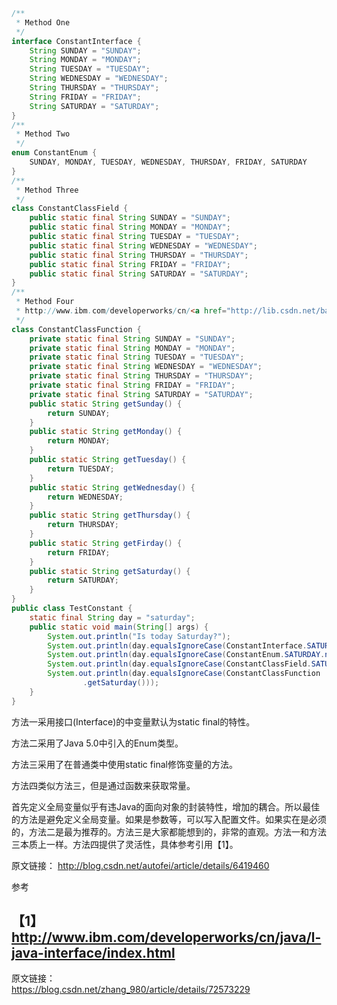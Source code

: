 ``` java
/**
 * Method One
 */  
interface ConstantInterface {  
    String SUNDAY = "SUNDAY";  
    String MONDAY = "MONDAY";  
    String TUESDAY = "TUESDAY";  
    String WEDNESDAY = "WEDNESDAY";  
    String THURSDAY = "THURSDAY";  
    String FRIDAY = "FRIDAY";  
    String SATURDAY = "SATURDAY";  
}  
/**
 * Method Two  
 */  
enum ConstantEnum {  
    SUNDAY, MONDAY, TUESDAY, WEDNESDAY, THURSDAY, FRIDAY, SATURDAY  
}  
/**
 * Method Three
 */  
class ConstantClassField {  
    public static final String SUNDAY = "SUNDAY";  
    public static final String MONDAY = "MONDAY";  
    public static final String TUESDAY = "TUESDAY";  
    public static final String WEDNESDAY = "WEDNESDAY";  
    public static final String THURSDAY = "THURSDAY";  
    public static final String FRIDAY = "FRIDAY";  
    public static final String SATURDAY = "SATURDAY";  
}  
/**
 * Method Four
 * http://www.ibm.com/developerworks/cn/<a href="http://lib.csdn.net/base/javase" class='replace_word' title="Java SE知识库" target='_blank' style='color:#df3434; font-weight:bold;'>Java</a>/l-java-interface/index.html
 */  
class ConstantClassFunction {  
    private static final String SUNDAY = "SUNDAY";  
    private static final String MONDAY = "MONDAY";  
    private static final String TUESDAY = "TUESDAY";  
    private static final String WEDNESDAY = "WEDNESDAY";  
    private static final String THURSDAY = "THURSDAY";  
    private static final String FRIDAY = "FRIDAY";  
    private static final String SATURDAY = "SATURDAY";  
    public static String getSunday() {  
        return SUNDAY;  
    }  
    public static String getMonday() {  
        return MONDAY;  
    }  
    public static String getTuesday() {  
        return TUESDAY;  
    }  
    public static String getWednesday() {  
        return WEDNESDAY;  
    }  
    public static String getThursday() {  
        return THURSDAY;  
    }  
    public static String getFirday() {  
        return FRIDAY;  
    }  
    public static String getSaturday() {  
        return SATURDAY;  
    }  
}  
public class TestConstant {  
    static final String day = "saturday";  
    public static void main(String[] args) {  
        System.out.println("Is today Saturday?");  
        System.out.println(day.equalsIgnoreCase(ConstantInterface.SATURDAY));  
        System.out.println(day.equalsIgnoreCase(ConstantEnum.SATURDAY.name()));  
        System.out.println(day.equalsIgnoreCase(ConstantClassField.SATURDAY));  
        System.out.println(day.equalsIgnoreCase(ConstantClassFunction  
                .getSaturday()));  
    }  
}  
```

方法一采用接口(Interface)的中变量默认为static final的特性。

方法二采用了Java 5.0中引入的Enum类型。

方法三采用了在普通类中使用static final修饰变量的方法。

方法四类似方法三，但是通过函数来获取常量。



首先定义全局变量似乎有违Java的面向对象的封装特性，增加的耦合。所以最佳的方法是避免定义全局变量。如果是参数等，可以写入配置文件。如果实在是必须的，方法二是最为推荐的。方法三是大家都能想到的，非常的直观。方法一和方法三本质上一样。方法四提供了灵活性，具体参考引用【1】。

原文链接：
<a href="http://blog.csdn.net/autofei/article/details/6419460" target="_blank">http://blog.csdn.net/autofei/article/details/6419460</a>  

参考

【1】<a href=" http://www.ibm.com/developerworks/cn/java/l-java-interface/index.html" target="_blank"> http://www.ibm.com/developerworks/cn/java/l-java-interface/index.html</a>  
---  

原文链接：
<a href="https://blog.csdn.net/zhang_980/article/details/72573229" target="_blank">  
https://blog.csdn.net/zhang_980/article/details/72573229</a>
